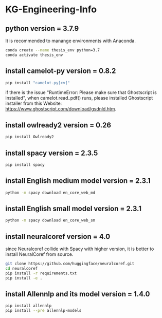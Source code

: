# KG-Engineering-Info

## python version = 3.7.9
It is recommended to manange environments with Anaconda.
```bash
conda create --name thesis_env python=3.7
conda activate thesis_env
```

## install camelot-py  version = 0.8.2
```bash
pip install "camelot-py[cv]"
```

if there is the issue "RuntimeError: Please make sure that Ghostscript is installed", when camelot.read_pdf() runs, please  installed Ghostscript installer from this Website: https://www.ghostscript.com/download/gsdnld.htm.

## install owlready2  version = 0.26
```bash
pip install Owlready2
```

## install spacy  version = 2.3.5
```bash
pip install spacy
```

## install English medium model  version = 2.3.1
```bash
python -m spacy download en_core_web_md
```

## install English small model  version = 2.3.1
```bash
python -m spacy download en_core_web_sm
```

## install neuralcoref  version = 4.0
since Neuralcoref collide with Spacy with higher version, it is better to install NeuralCoref from source.
```bash
git clone https://github.com/huggingface/neuralcoref.git
cd neuralcoref
pip install -r requirements.txt
pip install -e .
```

## install Allennlp and its model version = 1.4.0
```bash
pip install allennlp
pip install --pre allennlp-models
```

